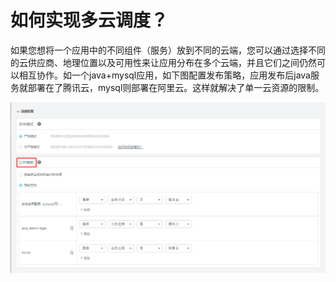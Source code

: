 # 如何实现多云调度？

如果您想将一个应用中的不同组件（服务）放到不同的云端，您可以通过选择不同的云供应商、地理位置以及可用性来让应用分布在多个云端，并且它们之间仍然可以相互协作。如一个java+mysql应用，如下图配置发布策略，应用发布后java服务就部署在了腾讯云，mysql则部署在阿里云。这样就解决了单一云资源的限制。

![](/assets/import81.png)

